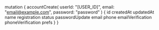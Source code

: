 mutation {
    accountCreate(
        userId: "[USER_ID]",
        email: "email@example.com",
        password: "password"
    ) {
        id
        createdAt
        updatedAt
        name
        registration
        status
        passwordUpdate
        email
        phone
        emailVerification
        phoneVerification
        prefs
    }
}